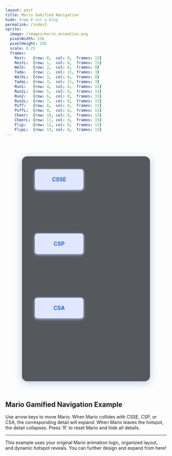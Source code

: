 ```yaml
---
layout: post 
title: Mario Gamified Navigation
hide: true # not a blog
permalink: /index3
sprite:
  image: /images/mario_animation.png
  pixelWidth: 256
  pixelHeight: 256
  scale: 0.25
  frames:
    Rest:   {row: 0,  col: 0,  frames: 15}
    RestL:  {row: 1,  col: 0,  frames: 15}
    Walk:   {row: 2,  col: 0,  frames: 8}
    Tada:   {row: 2,  col: 11, frames: 3}
    WalkL:  {row: 3,  col: 0,  frames: 8}
    TadaL:  {row: 3,  col: 11, frames: 3}
    Run1:   {row: 4,  col: 0,  frames: 15}
    Run1L:  {row: 5,  col: 0,  frames: 15}
    Run2:   {row: 6,  col: 0,  frames: 15}
    Run2L:  {row: 7,  col: 0,  frames: 15}
    Puff:   {row: 8,  col: 0,  frames: 15}
    PuffL:  {row: 9,  col: 0,  frames: 15}
    Cheer:  {row: 10, col: 0,  frames: 15}
    CheerL: {row: 11, col: 0,  frames: 15}
    Flip:   {row: 12, col: 0,  frames: 15}
    FlipL:  {row: 13, col: 0,  frames: 15}
---
```


<!-- Container for Mario and hotspots/details -->
<div id="game-area" style="position: relative; width: 400px; height: 700px; margin: 60px auto;">
  <!-- Mario sprite -->
  <p id="mario" class="sprite"></p>

  <!-- Hotspot text elements -->
  <div id="hotspot-csse" class="hotspot" style="top: 40px; left: 40px;">CSSE</div>
  <div id="hotspot-csp" class="hotspot" style="top: 240px; left: 40px;">CSP</div>
  <div id="hotspot-csa" class="hotspot" style="top: 440px; left: 40px;">CSA</div>

  <!-- Detail sections -->
  <div id="section-csse" class="detail-section" style="top: 40px; left: 200px;">  
    <h3>CSSE Detail</h3>
    <p>Computer Science and Software Engineering: JavaScript, OOP, algorithmic thinking, game dev projects.</p>
  </div>
  <div id="section-csp" class="detail-section" style="top: 240px; left: 200px;">
    <h3>CSP Detail</h3>
    <p>Computer Science Principles: Python, algorithms, data, networks, impact of computing.</p>
  </div>
  <div id="section-csa" class="detail-section" style="top: 440px; left: 200px;">
    <h3>CSA Detail</h3>
    <p>AP Computer Science A: Java, data structures, recursion, team projects, AP prep.</p>
  </div>
</div>

<style>
#game-area {
  position: relative;
  width: 400px;
  height: 700px;
  margin: 60px auto;
  background: #55595dff;
  border-radius: 16px;
  box-shadow: 0 4px 24px #b6c6e6;
}
.sprite {
  width: {{page.sprite.pixelWidth}}px;
  height: {{page.sprite.pixelHeight}}px;
  background-image: url('{{page.sprite.image}}');
  background-repeat: no-repeat;
  position: absolute;
  top: 20px;
  left: 20px;
  background-position: 0px 0px;
  z-index: 3;
  transform: scale({{page.sprite.scale}});
  transform-origin: top left;
}
.hotspot {
  position: absolute;
  width: 120px;
  height: 48px;
  font-weight: bold;
  color: #2563eb;
  background: #e0e7ff;
  padding: 8px 16px;
  border-radius: 8px;
  z-index: 2;
  font-size: 1.2em;
  box-shadow: 0 2px 8px #b6c6e6;
  text-align: center;
  display: flex;
  align-items: center;
  justify-content: center;
}
.detail-section {
  position: absolute;
  display: none;
  border: 2px solid #2563eb;
  padding: 16px;
  background: #2758dfff;
  max-width: 160px;
  min-height: 48px;
  border-radius: 8px;
  z-index: 1;
}
</style>

<script>
// Sprite data: animation frames, pixel size, scale
const sprite_data = {{ page.sprite | jsonify }};

// Hotspots data for easy expansion
const hotspots = [
  {id: 'hotspot-csse', section: 'section-csse'},
  {id: 'hotspot-csp', section: 'section-csp'},
  {id: 'hotspot-csa', section: 'section-csa'}
];

class Mario {
  constructor(sprite_data, hotspots) {
    this.tID = null;
    this.positionX = 40;
    this.positionY = 40;
    this.currentSpeed = 0;
    this.marioElement = document.getElementById("mario");
    this.pixelsWidth = sprite_data.pixelWidth;
    this.pixelsHeight = sprite_data.pixelHeight;
    this.scale = sprite_data.scale;
    this.interval = 100;
    this.obj = sprite_data.frames;
    this.marioElement.style.position = "absolute";
    this.moving = false;
    this.direction = {x: 0, y: 0};
    this.hotspots = hotspots;
    this.activeSection = null;
    this.currentAnim = 'Rest';
  }

  animate(animName, speed) {
    let frame = 0;
    const obj = this.obj[animName];
    const row = obj.row * this.pixelsHeight;
    this.currentAnim = animName;
    this.currentSpeed = speed;
    this.stopAnimate();
    this.tID = setInterval(() => {
      const col = (frame + obj.col) * this.pixelsWidth;
      this.marioElement.style.backgroundPosition = `-${col}px -${row}px`;
      this.positionX += speed * this.direction.x;
      this.positionY += speed * this.direction.y;
      this.marioElement.style.left = `${this.positionX}px`;
      this.marioElement.style.top = `${this.positionY}px`;
      frame = (frame + 1) % obj.frames;
      this.checkHotspots();
    }, this.interval);
  }

  startWalkingRight() {
    this.direction = {x: 1, y: 0};
    this.animate("Walk", 8);
  }
  startWalkingLeft() {
    this.direction = {x: -1, y: 0};
    this.animate("WalkL", 8);
  }
  startWalkingDown() {
    this.direction = {x: 0, y: 1};
    this.animate("Walk", 8);
  }
  startWalkingUp() {
    this.direction = {x: 0, y: -1};
    this.animate("Walk", 8);
  }
  startResting() {
    this.direction = {x: 0, y: 0};
    this.animate("Rest", 0);
  }
  stopAnimate() {
    clearInterval(this.tID);
    this.tID = null;
  }

  checkHotspots() {
    let collided = false;
    // Mario is visually scaled down, so collision box must be scaled too
    for (const h of this.hotspots) {
      const el = document.getElementById(h.id);
      const hx = el.offsetLeft;
      const hy = el.offsetTop;
      const hw = el.offsetWidth;
      const hh = el.offsetHeight;
      const mx = this.positionX;
      const my = this.positionY;
      const mw = this.marioElement.offsetWidth * this.scale;
      const mh = this.marioElement.offsetHeight * this.scale;
      if (
        mx < hx + hw &&
        mx + mw > hx &&
        my < hy + hh &&
        my + mh > hy
      ) {
        document.getElementById(h.section).style.display = 'block';
        this.activeSection = h.section;
        collided = true;
      } else {
        document.getElementById(h.section).style.display = 'none';
      }
    }
    if (!collided) {
      this.activeSection = null;
    }
  }

  reset() {
    this.stopAnimate();
    this.positionX = 40;
    this.positionY = 40;
    this.marioElement.style.left = `40px`;
    this.marioElement.style.top = `40px`;
    for (const h of this.hotspots) {
      document.getElementById(h.section).style.display = 'none';
    }
    this.activeSection = null;
    this.startResting();
  }
}

const mario = new Mario(sprite_data, hotspots);

// Key press/release controls
window.addEventListener("keydown", (event) => {
  if (event.repeat) return;
  if (event.key === "ArrowRight" || event.key === "d" || event.key === "D") {
    mario.startWalkingRight();
  }
  if (event.key === "ArrowLeft" || event.key === "a" || event.key === "A") {
    mario.startWalkingLeft();
  }
  if (event.key === "ArrowDown" || event.key === "s" || event.key === "S") {
    mario.startWalkingDown();
  }
  if (event.key === "ArrowUp" || event.key === "w" || event.key === "W") {
    mario.startWalkingUp();
  }
  if (event.key === "r" || event.key === "R") {
    mario.reset();
  }
});
window.addEventListener("keyup", (event) => {
  if (["ArrowRight","ArrowLeft","ArrowDown","ArrowUp","d","a","s","w","D","A","S","W"].includes(event.key)) {
    mario.stopAnimate();
    mario.startResting();
  }
});

// On page load, Mario rests
window.addEventListener("DOMContentLoaded", () => {
  mario.startResting();
});
</script>

## Mario Gamified Navigation Example

Use arrow keys to move Mario. When Mario collides with CSSE, CSP, or CSA, the corresponding detail will expand. When Mario leaves the hotspot, the detail collapses. Press 'R' to reset Mario and hide all details.

---

This example uses your original Mario animation logic, organized layout, and dynamic hotspot reveals. You can further design and expand from here!

